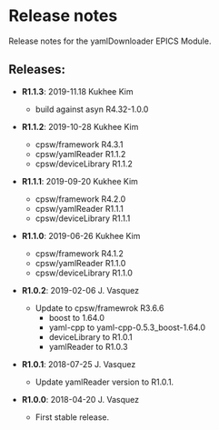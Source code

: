 # Release notes

Release notes for the yamlDownloader EPICS Module.

## Releases:
* __R1.1.3__: 2019-11.18 Kukhee Kim
  * build against asyn R4.32-1.0.0

* __R1.1.2__: 2019-10-28 Kukhee Kim
    - cpsw/framework     R4.3.1
    - cpsw/yamlReader    R1.1.2
    - cpsw/deviceLibrary R1.1.2

* __R1.1.1__: 2019-09-20 Kukhee Kim
    - cpsw/framework     R4.2.0
    - cpsw/yamlReader    R1.1.1
    - cpsw/deviceLibrary R1.1.1

* __R1.1.0__: 2019-06-26 Kukhee Kim
    - cpsw/framework     R4.1.2
    - cpsw/yamlReader    R1.1.0
    - cpsw/deviceLibrary R1.1.0

* __R1.0.2__: 2019-02-06 J. Vasquez
  * Update to cpsw/framewrok R3.6.6
    - boost to 1.64.0
    - yaml-cpp to yaml-cpp-0.5.3_boost-1.64.0
    - deviceLibrary to R1.0.1
    - yamlReader to R1.0.3

* __R1.0.1__: 2018-07-25 J. Vasquez
  * Update yamlReader version to R1.0.1.

* __R1.0.0__: 2018-04-20 J. Vasquez
  * First stable release.
